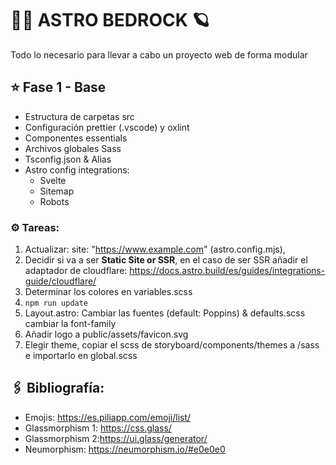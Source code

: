 # 👨‍🚀 ASTRO BEDROCK 🪐

Todo lo necesario para llevar a cabo un proyecto web de forma modular

## ⭐ Fase 1 - Base

- Estructura de carpetas src
- Configuración prettier (.vscode) y oxlint
- Componentes essentials
- Archivos globales Sass
- Tsconfig.json & Alias
- Astro config integrations:
  - Svelte
  - Sitemap
  - Robots

### ⚙️ Tareas:

1.  Actualizar: site: "https://www.example.com" (astro.config.mjs),
2.  Decidir si va a ser **Static Site or SSR**, en el caso de ser SSR añadir el adaptador de cloudflare: https://docs.astro.build/es/guides/integrations-guide/cloudflare/
3.  Determinar los colores en variables.scss
4.  ` npm run update 	`
5.  Layout.astro: Cambiar las fuentes (default: Poppins) & defaults.scss cambiar la font-family
6.  Añadir logo a public/assets/favicon.svg
7.  Elegir theme, copiar el scss de storyboard/components/themes a /sass e importarlo en global.scss

## 🖇️ Bibliografía:

- Emojis: https://es.piliapp.com/emoji/list/
- Glassmorphism 1: https://css.glass/
- Glassmorphism 2:https://ui.glass/generator/
- Neumorphism: https://neumorphism.io/#e0e0e0
